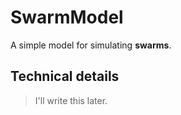 # SwarmModel

A simple model for simulating __swarms__. 

## Technical details

> I'll write this later. 
